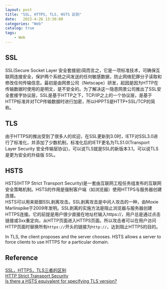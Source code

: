 ```yaml
---                
layout: post            
title: "SSL, HTTPS, TLS, HSTS 区别"                
date:   2022-4-26 13:30:00                 
categories: "Web"                
catalog: true                
tags:                 
    - Web                
---      
```


## SSL
SSL(Secure Socket Layer 安全套接层)简而言之，它是一项标准技术，可确保互联网连接安全，保护两个系统之间发送的任何敏感数据，防止网络犯罪分子读取和修改任何传输信息。最初是由网景公司（Netscape）研发，起因是因为HTTP在传输数据时使用的是明文，是不安全的。为了解决这一隐患网景公司推出了SSL安全套接字协议层，SSL是基于HTTP之下，TCP/IP之上的一个协议层，是基于HTTP标准并对TCP传输数据时进行加密，所以HPPTS是HTTP+SSL/TCP的简称。  

## TLS
由于HTTPS的推出受到了很多人的欢迎，在SSL更新到3.0时，IETF对SSL3.0进行了标准化，并添加了少数机制，标准化后的IETF更名为TLS1.0(Transport Layer Security 安全传输层协议)，可以说TLS就是SSL的新版本3.1。可以说TLS是更为安全的升级版 SSL。  

## HSTS
HSTS(HTTP Strict Transport Security)是一套由互联网工程任务组发布的互联网安全策略机制。HSTS的作用是强制客户端（如浏览器）使用HTTPS与服务器创建连接。  
HSTS可以用来抵御SSL剥离攻击。SSL剥离攻击是中间人攻击的一种，由Moxie Marlinspike于2009年发明。SSL剥离的实施方法是阻止浏览器与服务器创建HTTPS连接。它的前提是用户很少直接在地址栏输入https://，用户总是通过点击链接或3xx重定向，从HTTP页面进入HTTPS页面。所以攻击者可以在用户访问HTTP页面时替换所有`https://`开头的链接为`http://`，达到阻止HTTPS的目的。  

In TLS, the client proposes and the server chooses. HSTS allows a server to force clients to use HTTPS for a particular domain.

## Reference
[SSL，HTTPS，TLS三者的区别](https://zhuanlan.zhihu.com/p/158711125)  
[HTTP Strict Transport Security](https://en.wikipedia.org/wiki/HTTP_Strict_Transport_Security)  
[Is there a HSTS equivalent for specifying TLS version?](https://security.stackexchange.com/questions/100093/is-there-a-hsts-equivalent-for-specifying-tls-version)